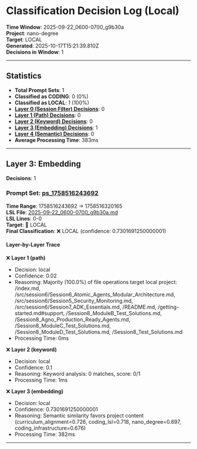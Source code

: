 # Classification Decision Log (Local)

**Time Window**: 2025-09-22_0600-0700_g9b30a<br>
**Project**: nano-degree<br>
**Target**: LOCAL<br>
**Generated**: 2025-10-17T15:21:39.810Z<br>
**Decisions in Window**: 1

---

## Statistics

- **Total Prompt Sets**: 1
- **Classified as CODING**: 0 (0%)
- **Classified as LOCAL**: 1 (100%)
- **[Layer 0 (Session Filter) Decisions](#layer-0-session-filter)**: 0
- **[Layer 1 (Path) Decisions](#layer-1-path)**: 0
- **[Layer 2 (Keyword) Decisions](#layer-2-keyword)**: 0
- **[Layer 3 (Embedding) Decisions](#layer-3-embedding)**: 1
- **[Layer 4 (Semantic) Decisions](#layer-4-semantic)**: 0
- **Average Processing Time**: 383ms

---

## Layer 3: Embedding

**Decisions**: 1

### Prompt Set: [ps_1758516243692](../../history/2025-09-22_0600-0700_g9b30a.md#ps_1758516243692)

**Time Range**: 1758516243692 → 1758516320165<br>
**LSL File**: [2025-09-22_0600-0700_g9b30a.md](../../history/2025-09-22_0600-0700_g9b30a.md#ps_1758516243692)<br>
**LSL Lines**: 0-0<br>
**Target**: 📍 LOCAL<br>
**Final Classification**: ❌ LOCAL (confidence: 0.7301691250000001)

#### Layer-by-Layer Trace

❌ **Layer 1 (path)**
- Decision: local
- Confidence: 0.02
- Reasoning: Majority (100.0%) of file operations target local project: /index.md, /src/session6/Session6_Atomic_Agents_Modular_Architecture.md, /src/session6/Session5_Security_Monitoring.md, /src/session6/Session7_ADK_Essentials.md, /README.md, /getting-started.md#support, /Session8_ModuleB_Test_Solutions.md, /Session8_Agno_Production_Ready_Agents.md, /Session8_ModuleC_Test_Solutions.md, /Session8_ModuleD_Test_Solutions.md, /Session8_Test_Solutions.md
- Processing Time: 0ms

❌ **Layer 2 (keyword)**
- Decision: local
- Confidence: 0.1
- Reasoning: Keyword analysis: 0 matches, score: 0/1
- Processing Time: 1ms

❌ **Layer 3 (embedding)**
- Decision: local
- Confidence: 0.7301691250000001
- Reasoning: Semantic similarity favors project content (curriculum_alignment=0.726, coding_lsl=0.718, nano_degree=0.697, coding_infrastructure=0.676)
- Processing Time: 382ms

---

